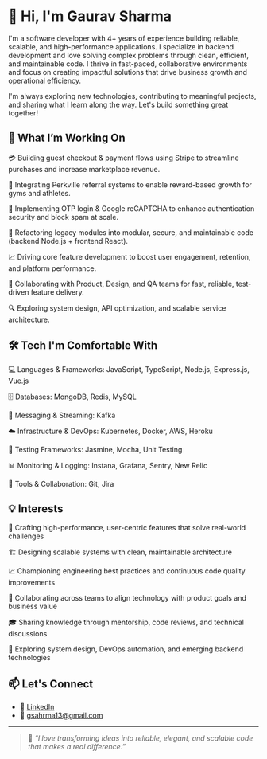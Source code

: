 # 👋 Hi, I'm Gaurav Sharma

I'm a software developer with 4+ years of experience building reliable, scalable, and high-performance applications. I specialize in backend development and love solving complex problems through clean, efficient, and maintainable code. I thrive in fast-paced, collaborative environments and focus on creating impactful solutions that drive business growth and operational efficiency.

I'm always exploring new technologies, contributing to meaningful projects, and sharing what I learn along the way. Let's build something great together!

## 🚀 What I’m Working On
💳 Building guest checkout & payment flows using Stripe to streamline purchases and increase marketplace revenue.

🎁 Integrating Perkville referral systems to enable reward-based growth for gyms and athletes.

🔐 Implementing OTP login & Google reCAPTCHA to enhance authentication security and block spam at scale.

🧹 Refactoring legacy modules into modular, secure, and maintainable code (backend Node.js + frontend React).

📈 Driving core feature development to boost user engagement, retention, and platform performance.

🤝 Collaborating with Product, Design, and QA teams for fast, reliable, test-driven feature delivery.

🔍 Exploring system design, API optimization, and scalable service architecture.


## 🛠️ Tech I'm Comfortable With

💻 Languages & Frameworks: JavaScript, TypeScript, Node.js, Express.js, Vue.js

🗄️ Databases: MongoDB, Redis, MySQL

🔄 Messaging & Streaming: Kafka

☁️ Infrastructure & DevOps: Kubernetes, Docker, AWS, Heroku

🧪 Testing Frameworks: Jasmine, Mocha, Unit Testing

📊 Monitoring & Logging: Instana, Grafana, Sentry, New Relic

🧰 Tools & Collaboration: Git, Jira


## 💡 Interests

🚀 Crafting high-performance, user-centric features that solve real-world challenges

🏗 Designing scalable systems with clean, maintainable architecture

📈 Championing engineering best practices and continuous code quality improvements

🤝 Collaborating across teams to align technology with product goals and business value

🎓 Sharing knowledge through mentorship, code reviews, and technical discussions

🔧 Exploring system design, DevOps automation, and emerging backend technologies


## 📫 Let's Connect
- 💼 [LinkedIn](https://www.linkedin.com/in/gauravksharma13/)
- 📧 gsahrma13@gmail.com

---

> 💬 *“I love transforming ideas into reliable, elegant, and scalable code that makes a real difference.”*

